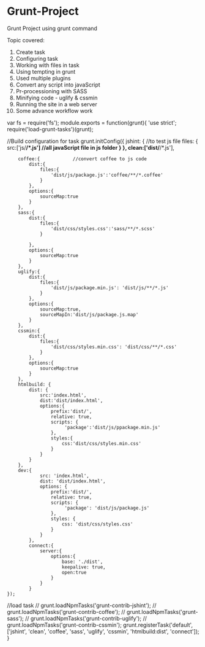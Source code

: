 # Grunt-Project
Grunt Project using grunt command

Topic covered:

1. Create task
2. Configuring task
3. Working with files in task
4. Using tempting in grunt
5. Used multiple plugins
6. Convert any script into javaScript
7. Pr-processioning with SASS
8. Minifying code - uglify & cssmin
9. Running the site in a web server
10. Some advance workflow work


var fs = require('fs');
module.exports = function(grunt){
    'use strict';
    require('load-grunt-tasks')(grunt);

//Build configuration for task
    grunt.initConfig({
        jshint: {           //to test js file
            files: {
                src:['js/**/*.js']  //all javaScript file in js folder
            }
        },
        clean:['dist/**/*.js'],

        coffee:{            //convert coffee to js code
            dist:{
                files:{
                    'dist/js/package.js':'coffee/**/*.coffee'
                }
            },
            options:{
                sourceMap:true
            }
        },
        sass:{
            dist:{
                files:{
                    'dist/css/styles.css':'sass/**/*.scss'
                }

            },
            options:{
                sourceMap:true
            }
        },
        uglify:{
            dist:{
                files:{
                    'dist/js/package.min.js': 'dist/js/**/*.js'
                }
            },
            options:{
                sourceMap:true,
                sourceMapIn:'dist/js/package.js.map'
            }
        },
        cssmin:{
            dist:{
                files:{
                    'dist/css/styles.min.css': 'dist/css/**/*.css'
                }
            },
            options:{
                sourceMap:true
            }
        },
        htmlbuild: {
            dist: {
                src:'index.html',
                dist:'dist/index.html',
                options:{
                    prefix:'dist/',
                    relative: true,
                    scripts: {
                         'package':'dist/js/ppackage.min.js'
                    },
                    styles:{
                        css:'dist/css/styles.min.css'
                    }
                }
            }
        },
        dev:{
                src: 'index.html',
                dist: 'dist/index.html',
                options: {
                    prefix:'dist/',
                    relative: true,
                    scripts: {
                         'package': 'dist/js/package.js'
                    },
                    styles: {
                        css: 'dist/css/styles.css'
                    }
                }
            },
            connect:{
                server:{
                    options:{
                        base: './dist',
                        keepalive: true,
                        open:true
                    }
                }
            }
    });

//load task
    // grunt.loadNpmTasks('grunt-contrib-jshint');
    // grunt.loadNpmTasks('grunt-contrib-coffee');
    // grunt.loadNpmTasks('grunt-sass');
    // grunt.loadNpmTasks('grunt-contrib-uglify');
    // grunt.loadNpmTasks('grunt-contrib-cssmin');
    grunt.registerTask('default', ['jshint', 'clean', 'coffee', 'sass', 'uglify', 'cssmin', 'htmlbuild:dist', 'connect']);
}
